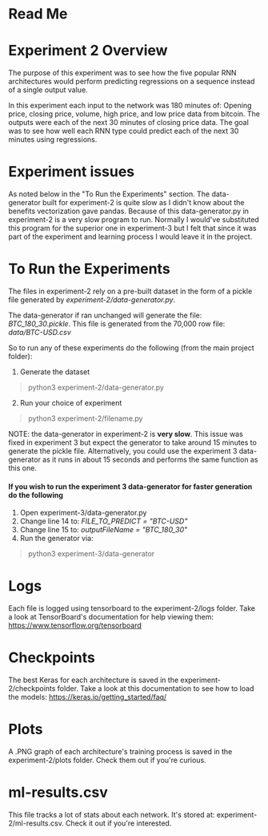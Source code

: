 # Read Me

# Experiment 2 Overview
The purpose of this experiment was to see how the five popular RNN architectures would perform predicting regressions on a sequence instead of a single output value.

In this experiment each input to the network was 180 minutes of: Opening price, closing price, volume, high price, and low price data from bitcoin. The outputs were each of the next 30 minutes of closing price data. The goal was to see how well each RNN type could predict each of the next 30 minutes using regressions.

# Experiment issues
As noted below in the "To Run the Experiments" section. The data-generator built for experiment-2 is quite slow as I didn't know about the benefits vectorization gave pandas. Because of this data-generator.py in experiment-2 is a very slow program to run. Normally I would've substituted this program for the superior one in experiment-3 but I felt that since it was part of the experiment and learning process I would leave it in the project.

# To Run the Experiments
The files in experiment-2 rely on a pre-built dataset in the form of a pickle file generated by *experiment-2/data-generator.py*.

The data-generator if ran unchanged will generate the file: *BTC_180_30.pickle*. This file is generated from the 70,000 row file: *data/BTC-USD.csv*

So to run any of these experiments do the following (from the main project folder):
1. Generate the dataset 
> python3 experiment-2/data-generator.py
2. Run your choice of experiment
> python3 experiment-2/filename.py

NOTE: the data-generator in experiment-2 is **very slow**. This issue was fixed in experiment 3 but expect the generator to take around 15 minutes to generate the pickle file. Alternatively, you could use the experiment 3 data-generator as it runs in about 15 seconds and performs the same function as this one.

#### If you wish to run the experiment 3 data-generator for faster generation do the following
1. Open experiment-3/data-generator.py
2. Change line 14 to: *FILE_TO_PREDICT = "BTC-USD"*
3. Change line 15 to: *outputFileName = "BTC_180_30"*
4. Run the generator via:
> python3 experiment-3/data-generator

# Logs
Each file is logged using tensorboard to the experiment-2/logs folder. 
Take a look at TensorBoard's documentation for help viewing them: https://www.tensorflow.org/tensorboard

# Checkpoints
The best Keras for each architecture is saved in the experiment-2/checkpoints folder.
Take a look at this documentation to see how to load the models: https://keras.io/getting_started/faq/

# Plots
A .PNG graph of each architecture's training process is saved in the experiment-2/plots folder. Check them out if you're curious.

# ml-results.csv
This file tracks a lot of stats about each network. It's stored at: experiment-2/ml-results.csv. Check it out if you're interested.